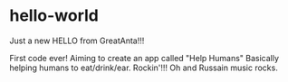 # hello-world
Just a new HELLO from GreatAnta!!!

First code ever!
Aiming to create an app called "Help Humans"
Basically helping humans to eat/drink/ear. Rockin'!!!
Oh and Russain music rocks.
